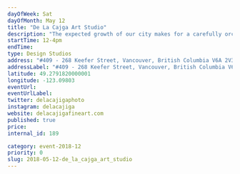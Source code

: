 ```yaml
---
dayOfWeek: Sat
dayOfMonth: May 12
title: "De La Cajga Art Studio"
description: "The expected growth of our city makes for a carefully orchestrated project. The available land is limited by water and mountains -our fixed boundaries. I am free to do what architects and developers can only dream of doing. I bend engineers’ protocols and planners’ minds to construct new urban environments. Photography and imagination combine and allow me to move and reshape buildings.<br>  <br> In these times when real estate prices are hitting the roof, I multiply the land available and bring the matter -through illusion- to the fore. Will such imaginary constructions become a seed that generates alternatives beneficial to the future inhabitants of our city? I hope so. As a creator, I express what my mind sees. The works presented are meant to incite thinking. I do not claim to know what should be done. I want our city to continue being a unique livable space -a paradise some would say- for decades to come. Look at what surrounds us! Imagine what our actions today will turn into tomorrow. We are responsible for what we leave to future generations. The first 1o attendees will win a photography print of my artwork."
startTime: 12-4pm
endTime: 
type: Design Studios
address: "#409 - 268 Keefer Street, Vancouver, British Columbia V6A 2V3, Vancouver, BC, Canada"
addressLabel: "#409 - 268 Keefer Street, Vancouver, British Columbia V6A 2V3"
latitude: 49.2791820000001
longitude: -123.09803
eventUrl: 
eventUrlLabel: 
twitter: delacajigaphoto
instagram: delacajiga
website: delacajigafineart.com
published: true
price: 
internal_id: 189

category: event-2018-12
priority: 0
slug: 2018-05-12-de_la_cajga_art_studio
---
```

